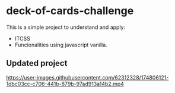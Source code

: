 # deck-of-cards-challenge
This is a simple project to understand and apply:
 - ITCSS
 - Funcionalities using javascript vanilla.

## Updated project
https://user-images.githubusercontent.com/62312328/174806121-1dbc03cc-c706-441b-879b-97ad913a14b2.mp4
